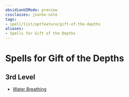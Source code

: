 ```yaml
---
obsidianUIMode: preview
cssclasses: json5e-note
tags:
- spell/list/optfeature/gift-of-the-depths
aliases:
- Spells for Gift of the Depths
---
```

# Spells for Gift of the Depths

## 3rd Level

- [Water Breathing](/3-Mechanics/CLI/spells/water-breathing-xphb.md "XPHB")